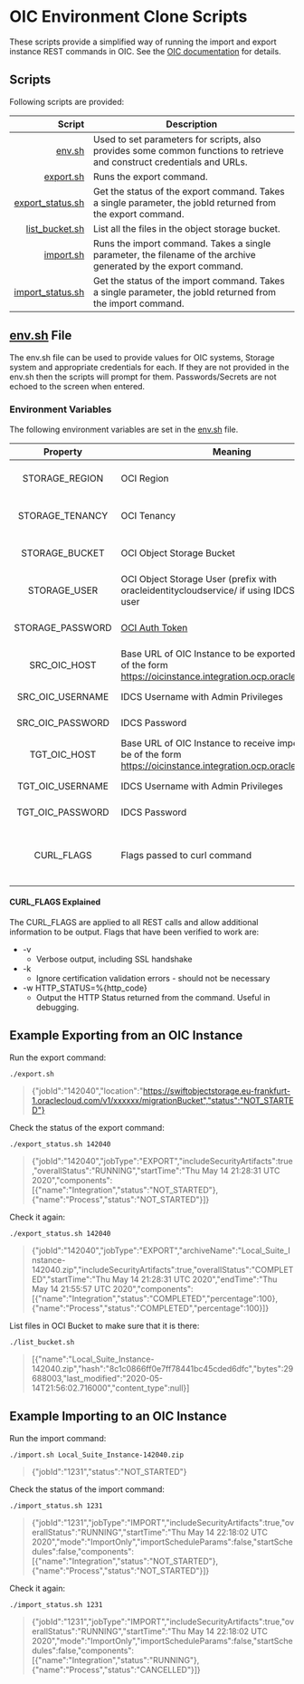 # OIC Environment Clone Scripts
These scripts provide a simplified way of running the import and export instance REST commands in OIC.
See the [OIC documentation] for details.

## Scripts
Following scripts are provided:

| Script | Description |
| ------: | ----------- |
| [env.sh] | Used to set parameters for scripts, also provides some common functions to retrieve and construct credentials and URLs. |
| [export.sh] | Runs the export command. |
| [export_status.sh] | Get the status of the export command. Takes a single parameter, the jobId returned from the export command. |
| [list_bucket.sh] | List all the files in the object storage bucket. |  
| [import.sh] | Runs the import command. Takes a single parameter, the filename of the archive generated by the export command. |
| [import_status.sh] | Get the status of the import command. Takes a single parameter, the jobId returned from the import command. | 

## [env.sh] File
The env.sh file can be used to provide values for OIC systems, Storage system and appropriate credentials for each.
If they are not provided in the env.sh then the scripts will prompt for them.
Passwords/Secrets are not echoed to the screen when entered.

### Environment Variables
The following environment variables are set in the [env.sh] file.

| Property | Meaning | Used By |
| :------: | ------- | ------- |
| STORAGE_REGION | OCI Region | [import.sh], [export.sh], [list_bucket.sh] |
| STORAGE_TENANCY | OCI Tenancy | [import.sh], [export.sh], [list_bucket.sh] |
| STORAGE_BUCKET | OCI Object Storage Bucket | [import.sh], [export.sh], [list_bucket.sh] |
| STORAGE_USER | OCI Object Storage User (prefix with oracleidentitycloudservice/ if using IDCS federated user | [import.sh], [export.sh], [list_bucket.sh] |
| STORAGE_PASSWORD | [OCI Auth Token] | [import.sh], [export.sh], [list_bucket.sh] |
| SRC_OIC_HOST | Base URL of OIC Instance to be exported  Should be of the form https://oicinstance.integration.ocp.oraclecloud.com. | [export.sh] [export_status.sh] |
| SRC_OIC_USERNAME | IDCS Username with Admin Privileges | [export.sh] [export_status.sh] |
| SRC_OIC_PASSWORD | IDCS Password | [export.sh] [export_status.sh] |
| TGT_OIC_HOST | Base URL of OIC Instance to receive import  Should be of the form https://oicinstance.integration.ocp.oraclecloud.com. | [export.sh] [export_status.sh] |
| TGT_OIC_USERNAME | IDCS Username with Admin Privileges | [export.sh] [export_status.sh] |
| TGT_OIC_PASSWORD | IDCS Password | [import.sh] [import_status.sh] |
| CURL_FLAGS | Flags passed to curl command | [import.sh], [import_status.sh], [list_bucket.sh], [export.sh], [export_status.sh] |

#### CURL_FLAGS Explained
The CURL_FLAGS are applied to all REST calls and allow additional information to be output.  Flags that have been verified to work are:
* -v
    * Verbose output, including SSL handshake
* -k
    * Ignore certification validation errors - should not be necessary
* -w HTTP_STATUS=%{http_code}
    * Output the HTTP Status returned from the command.  Useful in debugging.

## Example Exporting from an OIC Instance
Run the export command:
```shell script
./export.sh
```
> {"jobId":"142040","location":"https://swiftobjectstorage.eu-frankfurt-1.oraclecloud.com/v1/xxxxxx/migrationBucket","status":"NOT_STARTED"}

Check the status of the export command:
```shell script
./export_status.sh 142040
```
> {"jobId":"142040","jobType":"EXPORT","includeSecurityArtifacts":true,"overallStatus":"RUNNING","startTime":"Thu May 14 21:28:31 UTC 2020","components":[{"name":"Integration","status":"NOT_STARTED"},{"name":"Process","status":"NOT_STARTED"}]}

Check it again:
```shell script
./export_status.sh 142040
```
> {"jobId":"142040","jobType":"EXPORT","archiveName":"Local_Suite_Instance-142040.zip","includeSecurityArtifacts":true,"overallStatus":"COMPLETED","startTime":"Thu May 14 21:28:31 UTC 2020","endTime":"Thu May 14 21:55:57 UTC 2020","components":[{"name":"Integration","status":"COMPLETED","percentage":100},{"name":"Process","status":"COMPLETED","percentage":100}]}

List files in OCI Bucket to make sure that it is there:
```shell script
./list_bucket.sh
```
> [{"name":"Local_Suite_Instance-142040.zip","hash":"8c1c0866ff0e7ff78441bc45cded6dfc","bytes":29688003,"last_modified":"2020-05-14T21:56:02.716000","content_type":null}]

## Example Importing to an OIC Instance
Run the import command:
```shell script
./import.sh Local_Suite_Instance-142040.zip
```
> {"jobId":"1231","status":"NOT_STARTED"}

Check the status of the import command:
```shell script
./import_status.sh 1231
```
> {"jobId":"1231","jobType":"IMPORT","includeSecurityArtifacts":true,"overallStatus":"RUNNING","startTime":"Thu May 14 22:18:02 UTC 2020","mode":"ImportOnly","importScheduleParams":false,"startSchedules":false,"components":[{"name":"Integration","status":"NOT_STARTED"},{"name":"Process","status":"NOT_STARTED"}]}

Check it again:
```shell script
./import_status.sh 1231
```
> {"jobId":"1231","jobType":"IMPORT","includeSecurityArtifacts":true,"overallStatus":"RUNNING","startTime":"Thu May 14 22:18:02 UTC 2020","mode":"ImportOnly","importScheduleParams":false,"startSchedules":false,"components":[{"name":"Integration","status":"RUNNING"},{"name":"Process","status":"CANCELLED"}]}


[OIC Documentation]: https://docs.oracle.com/en/cloud/paas/integration-cloud/integration-cloud-auton/export-integration-and-process-design-time-metadata-instances.html
[OCI Auth Token]: https://docs.cloud.oracle.com/en-us/iaas/Content/Identity/Tasks/managingcredentials.htm#Working
[env.sh]: env.sh
[export.sh]: export.sh
[export_status.sh]: export_status.sh
[import.sh]: import.sh
[import_status.sh]: import_status.sh
[list_bucket.sh]: list_bucket.sh
